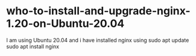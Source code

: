 # who-to-install-and-upgrade-nginx-1.20-on-Ubuntu-20.04
I am using Ubuntu 20.04 and i have installed nginx using sudo apt update sudo apt install nginx
